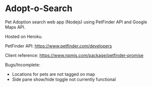 # Adopt-o-Search
Pet Adoption search web app (Nodejs) using PetFinder API and Google Maps API.

Hosted on Heroku.

PetFinder API: https://www.petfinder.com/developers

Client reference: https://www.npmjs.com/package/petfinder-promise


Bugs/Incomplete:
- Locations for pets are not tagged on map
- Side pane show/hide toggle not currently functional
